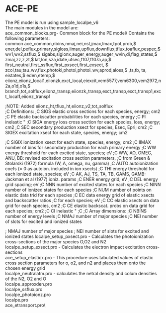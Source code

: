 # ACE-PE
The PE model is run using sample_localpe_v6\
The main modules in the model are:\
ace_common_blocks.prg- Common block for the PE model\ Contains the following parameters:\
 common ace_common,nbins,nmaj,nei,nst,jmax,lmax,tpot,prob,$
        ener,del,peflux,primary,sigloss,iimax,upflux,downflux,tflux,toaflux,pespec,$
        wv1,wv2,ssflux,$
       sigabs,sigionx,auger_energy,auger_wvln,di,flag_states,$
        zmaj,zz,z,zt,$
        lat,lon,sza,idate,utsec,f107,f107a,ap,$
        first_neutral,first_ssflux,first_pxsect,first_exsect, $
        zcol,tau,tau_wv,flux,photoki,photoi,photoi_wv,aprod,aloss,$
        ,ts,tb, ta, eistates,$
        eden,etemp,$
        eiionz,eiionz_local1,eiionzk,exct_local,eiexcit,vem5577,vem6300,vem2972,n2a,o1d,o1s,$
branch,tot_solflux,eiionz_transp,eiionzk_transp,exct_transp,exct_transp1,exct_local1,eiionz_transp1

;NOTE: Added eiionz_ht,tflux_ht,eiionz_v2,tot_solflux       
;C Definitions:
;C SIGS   elastic cross sections for each species, energy; cm2
;C PE     elastic backscatter probabilities for each species, energy
;C PI     inelastic  "
;C SIGA   energy loss cross section for each species, loss, energy; cm2
;C SEC    secondary production xsect for species, Esec, Epri; cm2
;C SIGEX  excitation xsect for each state, species, energy; cm2

;C SIGIX  ionization xsect for each state, species, energy; cm2
;C IIMAX  number of bins for secondary production for each primary energy
;C WW     energy threshold for each excited state, species; eV
;C WW, AO, OMEG, ANU, BB: revised excitation cross section parameters,
;C        from Green & Stolarski (1972) formula (W, A, omega, nu, gamma)
;C AUTO   autoionization coefs (= 0 as autoion. included in ion xsects)
;C THI    energy threshold for each ionized state, species; eV
;C AK, AJ, TS, TA, TB, GAMS, GAMB:  Jackman et al (1977) ioniz. params
;C ENER   energy grid; eV
;C DEL    energy grid spacing; eV
;C NNN    number of excited states for each species
;C NINN   number of ionized states for each species
;C NUM    number of points on elastic data trid for each species
;C EC     data energy grid of elastic xsects and backscatter ratios
;C        for each species; eV
;C CC     elastic xsects on data grid for each species, cm2
;C CE     elastic backscat. probs on data grid for each species; cm2
;C CI     inelastic "
;C
;C Array dimensions:
;C NBINS  number of energy levels
;C NMAJ   number of major species
;C NEI    number of slots for excited and ionized states

    
 ; NMAJ   number of major species
 ; NEI    number of slots for excited and ionized states
localpe_setup_pxsect.pro - Calculates the photoionization cross-sections of the major species O,O2 and N2\
localpe_setup_exsect.pro - Calculates the electron impact excitation cross-sections \
ace_setup_elasticx.pro - This procedure uses tabulated values of elastic cross section parameters for o, o2, and n2 and places them onto the chosen energy grid\
localpe_neutralatm.pro - calculates the netral density and colum densities of the N2, O2 and O\
localpe_approxden.pro\
localpe_ssflux.pro\
localpe_photoionz.pro\
localpe.pro\
ace_etransport.pro\

